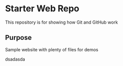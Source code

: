 # Starter Web Repo

This repository is for showing how Git and GitHub work

## Purpose

Sample website with plenty of files for demos

dsadasda